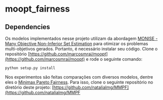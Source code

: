# moopt_fairness


## Dependencies

Os modelos implementados nesse projeto utilizam da abordagem [MONISE - Many Objective Non-Inferior Set Estimation](https://www.sciencedirect.com/science/article/abs/pii/S0377221719309282) para otimizar os problemas multi-objetivos gerados. Portanto, é necessário instalar seu código. Clone o repositório [https://github.com/marcosmrai/moopt](https://github.com/marcosmrai/moopt) e rode o seguinte comando:

```
python setup.py install 
```

Nos experimentos são feitas comparações com diversos modelos, dentre eles o [Minimax Pareto Fairness](http://proceedings.mlr.press/v119/martinez20a.html). Para isso, clone o seguinte repositório no diretório deste projeto: [https://github.com/natalialmg/MMPF](https://github.com/natalialmg/MMPF